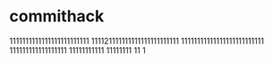 # commithack
1111111111111111111111111
111121111111111111111111111
11111111111111111111111111
111111111111111111
11111111111
11111111
11
1
